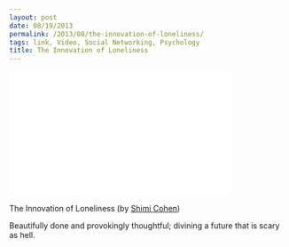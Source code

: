 ```yaml
---
layout: post
date: 08/19/2013
permalink: /2013/08/the-innovation-of-loneliness/
tags: link, Video, Social Networking, Psychology
title: The Innovation of Loneliness
---
```


<iframe src="//player.vimeo.com/video/70534716?title=0&byline=0&portrait=0" width="400" height="225" frameborder="0" title="The Innovation of Loneliness" webkitallowfullscreen mozallowfullscreen allowfullscreen></iframe><br/>

<p>The Innovation of Loneliness (by <a href="https://vimeo.com/70534716">Shimi Cohen</a>)</p>

<p>Beautifully done and provokingly thoughtful; divining a future that is scary as hell.</p>